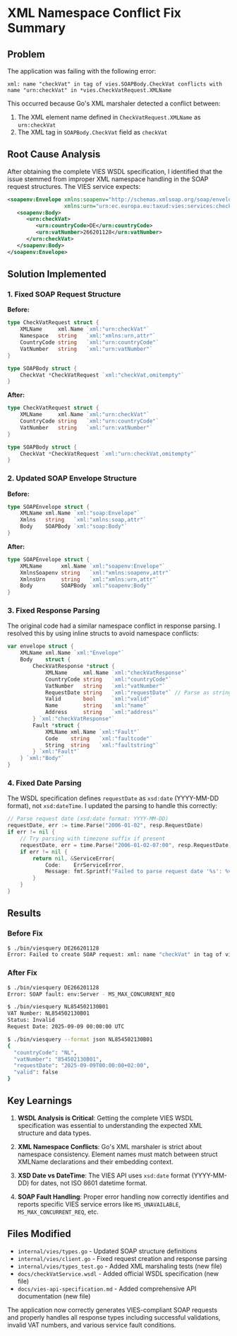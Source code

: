 # XML Namespace Conflict Fix Summary

## Problem

The application was failing with the following error:
```
xml: name "checkVat" in tag of vies.SOAPBody.CheckVat conflicts with name "urn:checkVat" in *vies.CheckVatRequest.XMLName
```

This occurred because Go's XML marshaler detected a conflict between:
1. The XML element name defined in `CheckVatRequest.XMLName` as `urn:checkVat`  
2. The XML tag in `SOAPBody.CheckVat` field as `checkVat`

## Root Cause Analysis

After obtaining the complete VIES WSDL specification, I identified that the issue stemmed from improper XML namespace handling in the SOAP request structures. The VIES service expects:

```xml
<soapenv:Envelope xmlns:soapenv="http://schemas.xmlsoap.org/soap/envelope/" 
                  xmlns:urn="urn:ec.europa.eu:taxud:vies:services:checkVat:types">
   <soapenv:Body>
      <urn:checkVat>
         <urn:countryCode>DE</urn:countryCode>
         <urn:vatNumber>266201128</urn:vatNumber>
      </urn:checkVat>
   </soapenv:Body>
</soapenv:Envelope>
```

## Solution Implemented

### 1. Fixed SOAP Request Structure

**Before:**
```go
type CheckVatRequest struct {
    XMLName     xml.Name `xml:"urn:checkVat"`
    Namespace   string   `xml:"xmlns:urn,attr"`
    CountryCode string   `xml:"urn:countryCode"`
    VatNumber   string   `xml:"urn:vatNumber"`
}

type SOAPBody struct {
    CheckVat *CheckVatRequest `xml:"checkVat,omitempty"`
}
```

**After:**
```go
type CheckVatRequest struct {
    XMLName     xml.Name `xml:"urn:checkVat"`
    CountryCode string   `xml:"urn:countryCode"`
    VatNumber   string   `xml:"urn:vatNumber"`
}

type SOAPBody struct {
    CheckVat *CheckVatRequest `xml:"urn:checkVat,omitempty"`
}
```

### 2. Updated SOAP Envelope Structure

**Before:**
```go
type SOAPEnvelope struct {
    XMLName xml.Name `xml:"soap:Envelope"`
    Xmlns   string   `xml:"xmlns:soap,attr"`
    Body    SOAPBody `xml:"soap:Body"`
}
```

**After:**
```go
type SOAPEnvelope struct {
    XMLName      xml.Name `xml:"soapenv:Envelope"`
    XmlnsSoapenv string   `xml:"xmlns:soapenv,attr"`
    XmlnsUrn     string   `xml:"xmlns:urn,attr"`
    Body         SOAPBody `xml:"soapenv:Body"`
}
```

### 3. Fixed Response Parsing

The original code had a similar namespace conflict in response parsing. I resolved this by using inline structs to avoid namespace conflicts:

```go
var envelope struct {
    XMLName xml.Name `xml:"Envelope"`
    Body    struct {
        CheckVatResponse *struct {
            XMLName     xml.Name `xml:"checkVatResponse"`
            CountryCode string   `xml:"countryCode"`
            VatNumber   string   `xml:"vatNumber"`
            RequestDate string   `xml:"requestDate"` // Parse as string first
            Valid       bool     `xml:"valid"`
            Name        string   `xml:"name"`
            Address     string   `xml:"address"`
        } `xml:"checkVatResponse"`
        Fault *struct {
            XMLName xml.Name `xml:"Fault"`
            Code    string   `xml:"faultcode"`
            String  string   `xml:"faultstring"`
        } `xml:"Fault"`
    } `xml:"Body"`
}
```

### 4. Fixed Date Parsing

The WSDL specification defines `requestDate` as `xsd:date` (YYYY-MM-DD format), not `xsd:dateTime`. I updated the parsing to handle this correctly:

```go
// Parse request date (xsd:date format: YYYY-MM-DD)
requestDate, err := time.Parse("2006-01-02", resp.RequestDate)
if err != nil {
    // Try parsing with timezone suffix if present
    requestDate, err = time.Parse("2006-01-02-07:00", resp.RequestDate)
    if err != nil {
        return nil, &ServiceError{
            Code:    ErrServiceError,
            Message: fmt.Sprintf("Failed to parse request date '%s': %v", resp.RequestDate, err),
        }
    }
}
```

## Results

### Before Fix
```bash
$ ./bin/viesquery DE266201128
Error: Failed to create SOAP request: xml: name "checkVat" in tag of vies.SOAPBody.CheckVat conflicts with name "urn:checkVat" in *vies.CheckVatRequest.XMLName
```

### After Fix
```bash
$ ./bin/viesquery DE266201128
Error: SOAP fault: env:Server - MS_MAX_CONCURRENT_REQ

$ ./bin/viesquery NL854502130B01
VAT Number: NL854502130B01
Status: Invalid
Request Date: 2025-09-09 00:00:00 UTC

$ ./bin/viesquery --format json NL854502130B01
{
  "countryCode": "NL",
  "vatNumber": "854502130B01",
  "requestDate": "2025-09-09T00:00:00+02:00",
  "valid": false
}
```

## Key Learnings

1. **WSDL Analysis is Critical**: Getting the complete VIES WSDL specification was essential to understanding the expected XML structure and data types.

2. **XML Namespace Conflicts**: Go's XML marshaler is strict about namespace consistency. Element names must match between struct XMLName declarations and their embedding context.

3. **XSD Date vs DateTime**: The VIES API uses `xsd:date` format (YYYY-MM-DD) for dates, not ISO 8601 datetime format.

4. **SOAP Fault Handling**: Proper error handling now correctly identifies and reports specific VIES service errors like `MS_UNAVAILABLE`, `MS_MAX_CONCURRENT_REQ`, etc.

## Files Modified

- `internal/vies/types.go` - Updated SOAP structure definitions
- `internal/vies/client.go` - Fixed request creation and response parsing  
- `internal/vies/types_test.go` - Added XML marshaling tests (new file)
- `docs/checkVatService.wsdl` - Added official WSDL specification (new file)
- `docs/vies-api-specification.md` - Added comprehensive API documentation (new file)

The application now correctly generates VIES-compliant SOAP requests and properly handles all response types including successful validations, invalid VAT numbers, and various service fault conditions.
